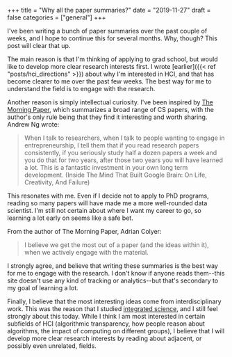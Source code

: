 +++
title = "Why all the paper summaries?"
date = "2019-11-27"
draft = false
categories = ["general"]
+++

I've been writing a bunch of paper summaries over the past couple of weeks, and I hope to continue this for several months. Why, though? This post will clear that up.

<!--more-->

The main reason is that I'm thinking of applying to grad school, but would like to develop more clear research interests first. I wrote [earlier]({{< ref "posts/hci_directions" >}}) about why I'm interested in HCI, and that has become clearer to me over the past few weeks. The best way for me to understand the field is to engage with the research.

Another reason is simply intellectual curiosity. I've been inspired by [The Morning Paper](https://blog.acolyer.org/about/), which summarizes a broad range of CS papers, with the author's only rule being that they find it interesting and worth sharing. Andrew Ng wrote:

> When I talk to researchers, when I talk to people wanting to engage in entrepreneurship, I tell them that if you read research papers consistently, if you seriously study half a dozen papers a week and you do that for two years, after those two years you will have learned a lot. This is a fantastic investment in your own long term development. (Inside The Mind That Built Google Brain: On Life, Creativity, And Failure)

This resonates with me. Even if I decide not to apply to PhD programs, reading so many papers will have made me a more well-rounded data scientist. I'm still not certain about where I want my career to go, so learning a lot early on seems like a safe bet.

From the author of The Morning Paper, Adrian Colyer:

> I believe we get the most out of a paper (and the ideas within it), when we actively engage with the material.

I strongly agree, and believe that writing these summaries is the best way for me to engage with the research. I don't know if anyone reads them--this site doesn't use any kind of tracking or analytics--but that's secondary to my goal of learning a lot.

Finally, I believe that the most interesting ideas come from interdisciplinary work. This was the reason that I studied [integrated science](https://www.isp.northwestern.edu/), and I still feel strongly about this today. While I think I am most interested in certain subfields of HCI (algorithmic transparency, how people reason about algorithms, the impact of computing on different groups), I believe that I will develop more clear research interests by reading about adjacent, or possibly even unrelated, fields.